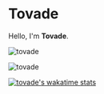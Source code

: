 # Tovade
Hello, I'm **Tovade**.


![tovade](https://github-readme-stats.vercel.app/api?username=tovade&show_icons=true&theme=tokyonight&hide=["issues"])

![tovade](https://github-readme-stats.vercel.app/api/top-langs?username=tovade&show_icons=true&theme=tokyonight&layout=compact)

[![tovade's wakatime stats](https://github-readme-stats.vercel.app/api/wakatime?username=Tovade)](https://github.com/anuraghazra/github-readme-stats)
